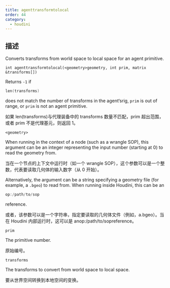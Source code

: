 ```yaml
---
title: agenttransformtolocal
order: 44
category:
  - houdini
---
```

    
## 描述

Converts transforms from world space to local space for an agent primitive.

`int agenttransformtolocal(<geometry>geometry, int prim, matrix &transforms[])`

Returns `-1` if

```c
len(transforms)
```

does not match the number of transforms in
the agent‘srig, `prim` is out of range, or `prim` is not an agent
primitive.

如果 len(transforms)与代理装备中的 transforms 数量不匹配，prim 超出范围，或者 prim 不是代理基元，则返回 1。

`<geometry>`

When running in the context of a node (such as a wrangle SOP), this argument
can be an integer representing the input number (starting at 0) to read the
geometry from.

当在一个节点的上下文中运行时（如一个 wrangle SOP），这个参数可以是一个整数，代表要读取几何体的输入数字（从 0 开始）。

Alternatively, the argument can be a string specifying a geometry file (for
example, a `.bgeo`) to read from. When running inside Houdini, this can be an

```c
op:/path/to/sop
```

reference.

或者，该参数可以是一个字符串，指定要读取的几何体文件（例如，a.bgeo）。当在 Houdini 内部运行时，这可以是 anop:/path/to/sopreference。

`prim`

The primitive number.

原始编号。

`transforms`

The transforms to convert from world space to local space.

要从世界空间转换到本地空间的变换。
